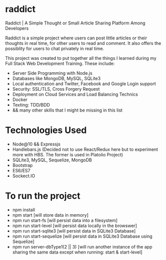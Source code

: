 # raddict
Raddict | A Simple Thought or Small Article Sharing Platform Among Developers

Raddict is a simple project where users can post little articles or their thoughts in real time, for other users to read and comment. 
It also offers the possiblity for users to chat privately in real time.

This project was created to put together all the things I learned during my Full Stack Web Development Training. These include:
* Server Side Programming with Node.js
* Databases like MongoDB, MySQL, SQLite3
* Local authentication and Twitter, Facebook and Google Login support
* Security: SSL/TLS, Cross Forgery Request
* Deployment on Cloud Services and Load Balancing Technics
* Docker
* Texting: TDD/BDD
* && many other skills that I might be missing in this list

# Technologies Used
- Node@10 && Expressjs
- Handlebars.js (Decided not to use React/Redux here but to experiment more with HBS. The former is used in Platolio Project)
- SQLite3, MySQL, Sequelize, MongoDB
- Bootstrap
- ES6/ES7
- Sockect.IO

# To run the project
- npm install
- npm start [will store data in memory]
- npm run start-fs [will persist data into a filesystem]
- npm run start-level [will persist data locally in the browswer]
- npm run start-sqlite3 [will persist data in SQLite3 Database]
- npm run start-sequelize [will persist data in SQLite3 Database using Sequelize]
- npm run server-dbType1(2 || 3) [will run another instance of the app sharing the same data except when running: start & start-level]
